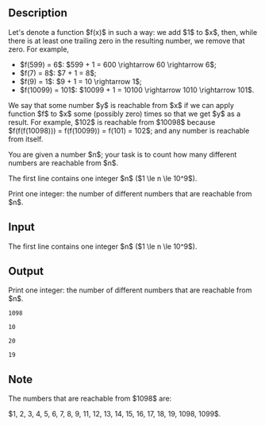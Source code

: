 ## Description

<div><p>Let's denote a function $f(x)$ in such a way: we add $1$ to $x$, then, while there is at least one trailing zero in the resulting number, we remove that zero. For example, </p><ul> <li> $f(599) = 6$: $599 + 1 = 600 \rightarrow 60 \rightarrow 6$; </li><li> $f(7) = 8$: $7 + 1 = 8$; </li><li> $f(9) = 1$: $9 + 1 = 10 \rightarrow 1$; </li><li> $f(10099) = 101$: $10099 + 1 = 10100 \rightarrow 1010 \rightarrow 101$. </li></ul><p>We say that some number $y$ is <span class="tex-font-style-bf">reachable</span> from $x$ if we can apply function $f$ to $x$ some (possibly zero) times so that we get $y$ as a result. For example, $102$ is reachable from $10098$ because $f(f(f(10098))) = f(f(10099)) = f(101) = 102$; and any number is reachable from itself.</p><p>You are given a number $n$; your task is to count how many different numbers are reachable from $n$.</p></div><div class="input-specification"><p>The first line contains one integer $n$ ($1 \le n \le 10^9$).</p></div><div class="output-specification"><p>Print one integer: the number of different numbers that are reachable from $n$.</p></div>

## Input

<p>The first line contains one integer $n$ ($1 \le n \le 10^9$).</p>

## Output

<p>Print one integer: the number of different numbers that are reachable from $n$.</p>





```input1
1098
```




```input2
10
```




```output1
20
```




```output2
19
```



## Note

<p>The numbers that are reachable from $1098$ are:</p><p>$1, 2, 3, 4, 5, 6, 7, 8, 9, 11, 12, 13, 14, 15, 16, 17, 18, 19, 1098, 1099$.</p>
